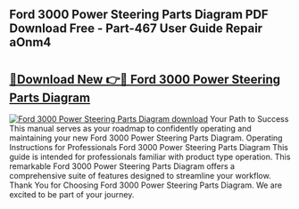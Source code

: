 ## Ford 3000 Power Steering Parts Diagram PDF Download Free - Part-467 User Guide Repair aOnm4

# <h2><a href="http://dfnrcg.blite.top/?on=Ford+3000+Power+Steering+Parts+Diagram">🔗Download New 👉🔴 Ford 3000 Power Steering Parts Diagram</a></h2>

[![Ford 3000 Power Steering Parts Diagram download](https://i.imgur.com/lujVjoI.png)](http://dfnrcg.blite.top/?on=Ford+3000+Power+Steering+Parts+Diagram)
Your Path to Success This manual serves as your roadmap to confidently operating and maintaining your new Ford 3000 Power Steering Parts Diagram. Operating Instructions for Professionals Ford 3000 Power Steering Parts Diagram This guide is intended for professionals familiar with product type operation. This remarkable Ford 3000 Power Steering Parts Diagram offers a comprehensive suite of features designed to streamline your workflow. Thank You for Choosing Ford 3000 Power Steering Parts Diagram. We are excited to be part of your journey.
